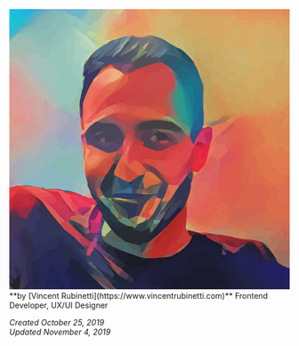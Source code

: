 ---
---

<div class="col">
  <a href="https://www.vincentrubinetti.com">
    <img src="images/vr.jpg" class="vr">
  </a>
</div>

<div class="col" markdown="1">
  **by [Vincent Rubinetti](https://www.vincentrubinetti.com)**  
  Frontend Developer, UX/UI Designer

  _Created October 25, 2019_  
  _Updated November 4, 2019_
</div>
